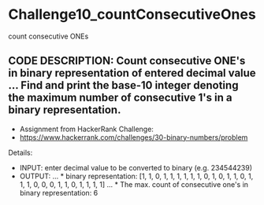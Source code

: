 # Challenge10_countConsecutiveOnes
count consecutive ONEs


CODE DESCRIPTION: Count consecutive ONE's in binary representation of entered decimal value
... Find and print the base-10 integer denoting the maximum number of consecutive 1's in a binary representation.
------------
 * Assignment from HackerRank Challenge:
 * https://www.hackerrank.com/challenges/30-binary-numbers/problem


Details:
 * INPUT: enter decimal value to be converted to binary (e.g. 234544239)
 * OUTPUT:
 ... * binary representation: [1, 1, 0, 1, 1, 1, 1, 1, 1, 0, 1, 0, 1, 1, 0, 1, 1, 1, 0, 0, 0, 1, 1, 0, 1, 1, 1, 1]
 ... * The max. count of consecutive one's in binary representation: 6
 
